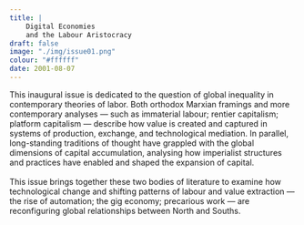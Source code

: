 ```yaml
---
title: | 
    Digital Economies 
    and the Labour Aristocracy
draft: false
image: "./img/issue01.png"
colour: "#ffffff"
date: 2001-08-07
---
```

This inaugural issue is dedicated to the question of global inequality in contemporary theories of labor. Both orthodox Marxian framings and more contemporary analyses — such as immaterial labour; rentier capitalism; platform capitalism — describe how value is created and captured in systems of production, exchange, and technological mediation. In parallel, long-standing traditions of thought have grappled with the global dimensions of capital accumulation, analysing how imperialist structures and practices have enabled and shaped the expansion of capital.
<br></br>
This issue brings together these two bodies of literature to examine how technological change and shifting patterns of labour and value extraction — the rise of automation; the gig economy; precarious work — are reconfiguring global relationships between North and Souths.